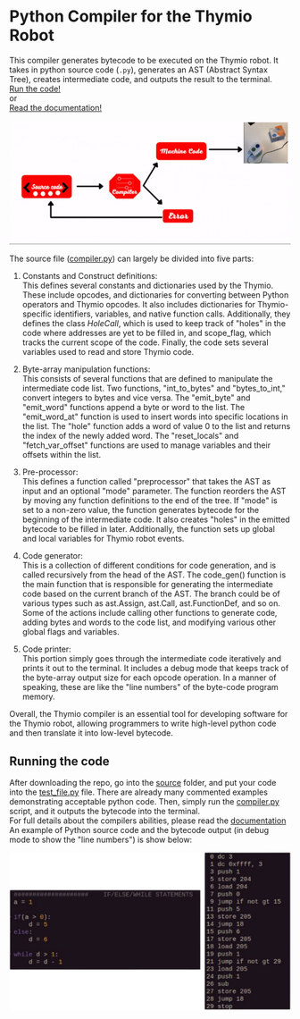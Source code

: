 # Python Compiler for the Thymio Robot

This compiler generates bytecode to be executed on the Thymio robot. It takes in python source code (`.py`), generates an AST (Abstract Syntax Tree), creates intermediate code, and outputs the result to the terminal.<br>
[Run the code!](#running-the-code) <br>
or<br>
[Read the documentation!](documentation.pdf)

![thymio_compiler](images/thymio_comp.gif)


The source file ([compiler.py](source/compiler.py)) can largely be divided into five parts:

1. Constants and Construct definitions:<br>
    This defines several constants and dictionaries used by the Thymio. These include opcodes, and dictionaries for converting between Python operators and Thymio opcodes. It also includes dictionaries for Thymio-specific identifiers, variables, and native function calls. Additionally, they defines the class *HoleCall*, which is used to keep track of "holes" in the code where addresses are yet to be filled in, and scope_flag, which tracks the current scope of the code. Finally, the code sets several variables used to read and store Thymio code.
2. Byte-array manipulation functions:<br>
   This consists of several functions that are defined to manipulate the intermediate code list. Two functions, "int_to_bytes" and "bytes_to_int," convert integers to bytes and vice versa. The "emit_byte" and "emit_word" functions append a byte or word to the list. The "emit_word_at" function is used to insert words into specific locations in the list. The "hole" function adds a word of value 0 to the list and returns the index of the newly added word. The "reset_locals" and "fetch_var_offset" functions are used to manage variables and their offsets within the list.
3. Pre-processor:<br>
    This defines a function called "preprocessor" that takes the AST as input and an optional "mode" parameter. The function reorders the AST by moving any function definitions to the end of the tree. If "mode" is set to a non-zero value, the function generates bytecode for the beginning of the intermediate code. It also creates "holes" in the emitted bytecode to be filled in later. Additionally, the function sets up global and local variables for Thymio robot events.
4. Code generator:<br>
   This is a collection of different conditions for code generation, and is called recursively from the head of the AST. The code_gen() function is the main function that is responsible for generating the intermediate code based on the current branch of the AST. The branch could be of various types such as ast.Assign, ast.Call, ast.FunctionDef, and so on.<br>
    Some of the actions  include calling other functions to generate code, adding bytes and words to the code list, and modifying various other global flags and variables.

5. Code printer:<br>
   This portion simply goes through the intermediate code iteratively and prints it out to the terminal. It includes a debug mode that keeps track of the byte-array output size for each opcode operation. In a manner of speaking, these are like the "line numbers" of the byte-code program memory.

Overall, the Thymio compiler is an essential tool for developing software for the Thymio robot, allowing programmers to write high-level python code and then translate it into low-level bytecode.

## Running the code
After downloading the repo, go into the [source](/source/) folder, and put your code into the [test_file.py](source/test_file.py) file. There are already many commented examples demonstrating acceptable python code. Then, simply run the [compiler.py](source/compiler.py) script, and it outputs the bytecode into the terminal.<br>
For full details about the compilers abilities, please read the [documentation](documentation.pdf) <br>
An example of Python source code and the bytecode output (in debug mode to show the "line numbers") is show below:

![example_out](images/example_out.png)